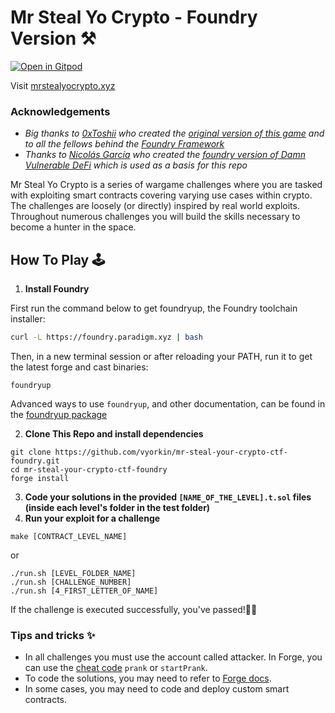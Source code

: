 # Mr Steal Yo Crypto - Foundry Version ⚒️

[![Open in Gitpod](https://gitpod.io/button/open-in-gitpod.svg)](https://gitpod.io/#https://github.com/vyorkin/mr-steal-your-crypto-ctf-foundry)

Visit [mrstealyocrypto.xyz](https://mrstealyocrypto.xyz/)

### Acknowledgements

- _Big thanks to [0xToshii](https://twitter.com/0xToshii) who created the [original version of this game](https://github.com/0xToshii/mr-steal-yo-crypto-ctf) and to all the fellows behind the [Foundry Framework](https://github.com/0xToshii/mr-steal-yo-crypto-ctf)_
- _Thanks to [Nicolás García](https://twitter.com/ngp2311) who created the [foundry version of Damn Vulnerable DeFi](https://github.com/nicolasgarcia214/damn-vulnerable-defi-foundry) which is used as a basis for this repo_

Mr Steal Yo Crypto is a series of wargame challenges where you are tasked with exploiting smart contracts covering varying use cases within crypto.
The challenges are loosely (or directly) inspired by real world exploits. Throughout numerous challenges you will build the skills necessary to become a hunter in the space.

## How To Play 🕹️

1.  **Install Foundry**

First run the command below to get foundryup, the Foundry toolchain installer:

```bash
curl -L https://foundry.paradigm.xyz | bash
```

Then, in a new terminal session or after reloading your PATH, run it to get the latest forge and cast binaries:

```console
foundryup
```

Advanced ways to use `foundryup`, and other documentation, can be found in the [foundryup package](./foundryup/README.md)

2. **Clone This Repo and install dependencies**

```
git clone https://github.com/vyorkin/mr-steal-your-crypto-ctf-foundry.git
cd mr-steal-your-crypto-ctf-foundry
forge install
```

3. **Code your solutions in the provided `[NAME_OF_THE_LEVEL].t.sol` files (inside each level's folder in the test folder)**
4. **Run your exploit for a challenge**

```
make [CONTRACT_LEVEL_NAME]
```

or

```
./run.sh [LEVEL_FOLDER_NAME]
./run.sh [CHALLENGE_NUMBER]
./run.sh [4_FIRST_LETTER_OF_NAME]
```

If the challenge is executed successfully, you've passed!🙌🙌

### Tips and tricks ✨

- In all challenges you must use the account called attacker. In Forge, you can use the [cheat code](https://github.com/gakonst/foundry/tree/master/forge#cheat-codes) `prank` or `startPrank`.
- To code the solutions, you may need to refer to [Forge docs](https://onbjerg.github.io/foundry-book/forge/index.html).
- In some cases, you may need to code and deploy custom smart contracts.

